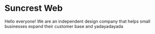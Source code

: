 # Suncrest Web
Hello everyone! We are an independent design company that helps small businesses expand their customer base and yadayadayada
